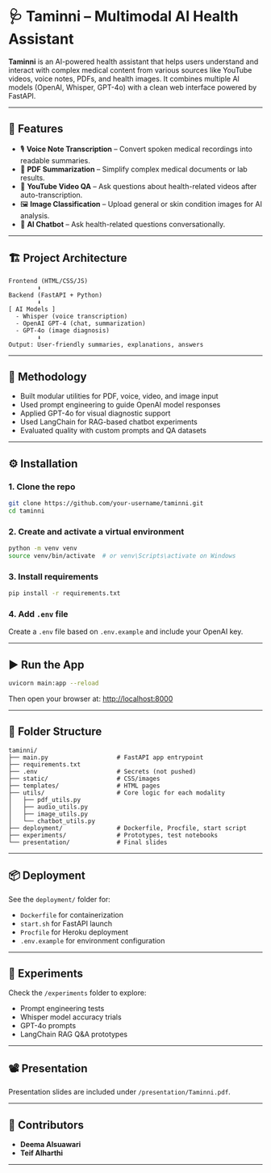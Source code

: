 # 🩺 Taminni – Multimodal AI Health Assistant

**Taminni** is an AI-powered health assistant that helps users understand and interact with complex medical content from various sources like YouTube videos, voice notes, PDFs, and health images. It combines multiple AI models (OpenAI, Whisper, GPT-4o) with a clean web interface powered by FastAPI.

---

## 🚀 Features

- 🎙️ **Voice Note Transcription** – Convert spoken medical recordings into readable summaries.
- 📄 **PDF Summarization** – Simplify complex medical documents or lab results.
- 🎥 **YouTube Video QA** – Ask questions about health-related videos after auto-transcription.
- 🖼️ **Image Classification** – Upload general or skin condition images for AI analysis.
- 💬 **AI Chatbot** – Ask health-related questions conversationally.

---

## 🏗️ Project Architecture

```
Frontend (HTML/CSS/JS)
        ⬇
Backend (FastAPI + Python)
        ⬇
[ AI Models ]
  - Whisper (voice transcription)
  - OpenAI GPT-4 (chat, summarization)
  - GPT-4o (image diagnosis)
        ⬇
Output: User-friendly summaries, explanations, answers
```

---

## 🧪 Methodology

- Built modular utilities for PDF, voice, video, and image input
- Used prompt engineering to guide OpenAI model responses
- Applied GPT-4o for visual diagnostic support
- Used LangChain for RAG-based chatbot experiments
- Evaluated quality with custom prompts and QA datasets

---

## ⚙️ Installation

### 1. Clone the repo
```bash
git clone https://github.com/your-username/taminni.git
cd taminni
```

### 2. Create and activate a virtual environment
```bash
python -m venv venv
source venv/bin/activate  # or venv\Scripts\activate on Windows
```

### 3. Install requirements
```bash
pip install -r requirements.txt
```

### 4. Add `.env` file
Create a `.env` file based on `.env.example` and include your OpenAI key.

---

## ▶️ Run the App

```bash
uvicorn main:app --reload
```

Then open your browser at: [http://localhost:8000](http://localhost:8000)

---

## 📁 Folder Structure

```
taminni/
├── main.py                   # FastAPI app entrypoint
├── requirements.txt
├── .env                      # Secrets (not pushed)
├── static/                   # CSS/images
├── templates/                # HTML pages
├── utils/                    # Core logic for each modality
│   ├── pdf_utils.py
│   ├── audio_utils.py
│   ├── image_utils.py
│   └── chatbot_utils.py
├── deployment/               # Dockerfile, Procfile, start script
├── experiments/              # Prototypes, test notebooks
└── presentation/             # Final slides
```

---

## 📦 Deployment

See the `deployment/` folder for:
- `Dockerfile` for containerization
- `start.sh` for FastAPI launch
- `Procfile` for Heroku deployment
- `.env.example` for environment configuration

---

## 🧪 Experiments

Check the `/experiments` folder to explore:
- Prompt engineering tests
- Whisper model accuracy trials
- GPT-4o prompts
- LangChain RAG Q&A prototypes

---

## 📽️ Presentation

Presentation slides are included under `/presentation/Taminni.pdf`.

---

## 👥 Contributors

- **Deema Alsuawari** 
- **Teif Alharthi** 

---
